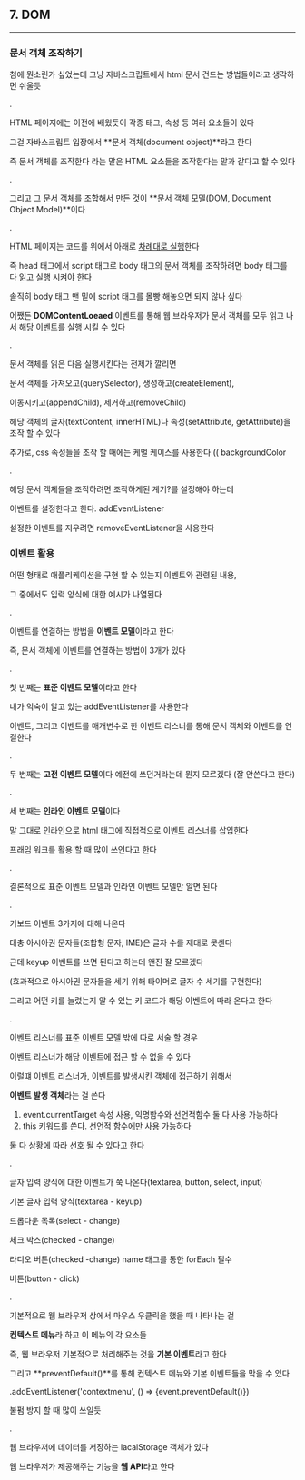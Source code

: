 ## 7. DOM

***

### 문서 객체 조작하기

첨에 뭔소린가 싶었는데 그냥 자바스크립트에서 html 문서 건드는 방법들이라고 생각하면 쉬울듯

.

HTML 페이지에는 이전에 배웠듯이 각종 태그, 속성 등 여러 요소들이 있다

그걸 자바스크립트 입장에서 **문서 객체(document object)**라고 한다

즉 문서 객체를 조작한다 라는 말은 HTML 요소들을 조작한다는 말과 같다고 할 수 있다

.

그리고 그 문서 객체를 조합해서 만든 것이 **문서 객체 모델(DOM, Document Object Model)**이다

.

HTML 페이지는 코드를 위에서 아래로 <u>차례대로 실행</u>한다

즉 head 태그에서 script 태그로 body 태그의 문서 객체를 조작하려면 body 태그를 다 읽고 실행 시켜야 한다

솔직히 body 태그 맨 밑에 script 태그를 몰빵 해놓으면 되지 않나 싶다

어쨌든 **DOMContentLoeaed** 이벤트를 통해 웹 브라우저가 문서 객체를 모두 읽고 나서 해당 이벤트를 실행 시킬 수 있다

.

문서 객체를 읽은 다음 실행시킨다는 전제가 깔리면

문서 객체를 가져오고(querySelector), 생성하고(createElement), 

이동시키고(appendChild), 제거하고(removeChild)

해당 객체의 글자(textContent, innerHTML)나 속성(setAttribute, getAttribute)을 조작 할 수 있다

추가로, css 속성들을 조작 할 때에는 케멀 케이스를 사용한다 (( backgroundColor

.

해당 문서 객체들을 조작하려면 조작하게된 계기?를 설정해야 하는데

이벤트를 설정한다고 한다. addEventListener

설정한 이벤트를 지우려면 removeEventListener을 사용한다



### 이벤트 활용

어떤 형태로 애플리케이션을 구현 할 수 있는지 이벤트와 관련된 내용,

그 중에서도 입력 양식에 대한 예시가 나열된다

.

이벤트를 연결하는 방법을 **이벤트 모델**이라고 한다

즉, 문서 객체에 이벤트를 연결하는 방법이 3개가 있다

.

첫 번째는 **표준 이벤트 모델**이라고 한다

내가 익숙이 알고 있는 addEventListener를 사용한다

이벤트, 그리고 이벤트를 매개변수로 한 이벤트 리스너를 통해 문서 객체와 이벤트를 연결한다

.

두 번째는 **고전 이벤트 모델**이다
예전에 쓰던거라는데 뭔지 모르겠다 (잘 안쓴다고 한다)

.

세 번째는 **인라인 이벤트 모델**이다

말 그대로 인라인으로 html 태그에 직접적으로 이벤트 리스너를 삽입한다

프래임 워크를 활용 할 때 많이 쓰인다고 한다

.

결론적으로 표준 이벤트 모델과 인라인 이벤트 모델만 알면 된다

.

키보드 이벤트 3가지에 대해 나온다

대충 아시아권 문자들(조합형 문자, IME)은 글자 수를 제대로 못센다

근데 keyup 이벤트를 쓰면 된다고 하는데 왠진 잘 모르겠다

(효과적으로 아시아권 문자들을 세기 위해 타이머로 글자 수 세기를 구현한다)

그리고 어떤 키를 눌렀는지 알 수 있는 키 코드가 해당 이벤트에 따라 온다고 한다

.

이벤트 리스너를 표준 이벤트 모델 밖에 따로 서술 할 경우

이벤트 리스너가 해당 이벤트에 접근 할 수 없을 수 있다

이럴떄 이벤트 리스너가, 이벤트를 발생시킨 객체에 접근하기 위해서

**이벤트 발생 객체**라는 걸 쓴다

1. event.currentTarget 속성 사용, 익명함수와 선언적함수 둘 다 사용 가능하다
2. this 키워드를 쓴다. 선언적 함수에만 사용 가능하다

둘 다 상황에 따라 선호 될 수 있다고 한다

.

글자 입력 양식에 대한 이벤트가 쭉 나온다(textarea, button, select, input)

기본 글자 입력 양식(textarea - keyup)

드롭다운 목록(select - change)

체크 박스(checked - change)

라디오 버튼(checked -change) name 태그를 통한 forEach 필수

버튼(button - click)

.

기본적으로 웹 브라우저 상에서 마우스 우클릭을 했을 때 나타나는 걸

**컨텍스트 메뉴**라 하고 이 메뉴의 각 요소들

즉, 웹 브라우저 기본적으로 처리해주는 것을 **기본 이벤트**라고 한다

그리고 **preventDefault()**를 통해 컨텍스트 메뉴와 기본 이벤트들을 막을 수 있다

.addEventListener('contextmenu', () => {event.preventDefault()})

불펌 방지 할 때 많이 쓰일듯

.

웹 브라우저에 데이터를 저장하는 lacalStorage 객체가 있다

웹 브라우저가 제공해주는 기능을 **웹 API**라고 한다
